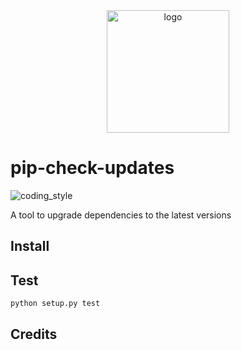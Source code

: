 <div align="center">
    <img src="https://cdn2.iconfinder.com/data/icons/flat-jewels-icon-set/512/0000_Refresh.png" alt="logo" height="196">
</div>

# pip-check-updates

![coding_style](https://img.shields.io/badge/code%20style-black-000000.svg)

A tool to upgrade dependencies to the latest versions

## Install

## Test

    python setup.py test

## Credits
